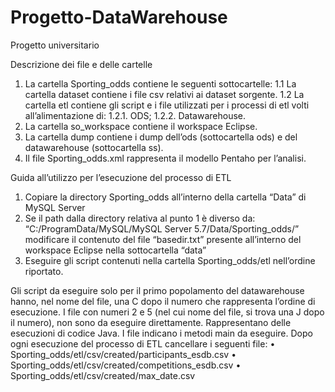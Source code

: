 # Progetto-DataWarehouse
Progetto universitario

Descrizione dei file e delle cartelle
  1. La cartella Sporting_odds contiene le seguenti sottocartelle:
    1.1 La cartella dataset contiene i file csv relativi ai dataset sorgente.
    1.2 La cartella etl contiene gli script e i file utilizzati per i processi di etl volti all’alimentazione di:
      1.2.1. ODS;
      1.2.2. Datawarehouse.
  4. La cartella so_workspace contiene il workspace Eclipse.
  5. La cartella dump contiene i dump dell’ods (sottocartella ods) e del datawarehouse (sottocartella ss).
  6. Il file Sporting_odds.xml rappresenta il modello Pentaho per l’analisi.
  
Guida all’utilizzo per l’esecuzione del processo di ETL
  1. Copiare la directory Sporting_odds all’interno della cartella “Data” di MySQL Server
  2. Se il path dalla directory relativa al punto 1 è diverso da:
     “C:/ProgramData/MySQL/MySQL Server 5.7/Data/Sporting_odds/”
     modificare il contenuto del file “basedir.txt” presente all’interno del workspace Eclipse nella sottocartella “data”
  3. Eseguire gli script contenuti nella cartella Sporting_odds/etl nell’ordine riportato.
  
Gli script da eseguire solo per il primo popolamento del datawarehouse hanno, nel nome del file, una C dopo il numero che rappresenta l’ordine di esecuzione. I file con numeri 2 e 5 (nel cui nome del file, si trova una J dopo il numero), non sono da eseguire direttamente. Rappresentano delle esecuzioni di codice Java. I file indicano i metodi main da eseguire.
Dopo ogni esecuzione del processo di ETL cancellare i seguenti file:
  • Sporting_odds/etl/csv/created/participants_esdb.csv
  • Sporting_odds/etl/csv/created/competitions_esdb.csv
  • Sporting_odds/etl/csv/created/max_date.csv
